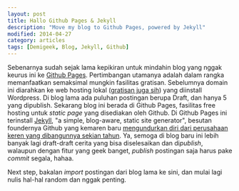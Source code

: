 ```yaml
---
layout: post
title: Hallo Github Pages & Jekyll
description: "Move my blog to Github Pages, powered by Jekyll"
modified: 2014-04-27
category: articles
tags: [Demigeek, Blog, Jekyll, Github]
---
```


Sebenarnya sudah sejak lama kepikiran untuk mindahin blog yang nggak keurus ini ke [Github Pages](http://pages.github.com). Pertimbangan utamanya adalah dalam rangka memanfaatkan semaksimal mungkin fasilitas gratisan. Sebelumnya domain ini diarahkan ke web hosting lokal ([gratisan juga sih](http://cloudkilat.com/layanan/kilat-hosting)) yang diinstall Wordpress. Di blog lama ada puluhan postingan berupa Draft, dan hanya 5 yang dipublish. Sekarang blog ini berada di Github Pages, fasilitas free hosting untuk *static page* yang disediakan oleh Github. Di Github Pages ini terinstall [Jekyll](http://jekyllrb.com), "a simple, blog-aware, static site generator", besutan foundernya Github yang kemaren baru [mengundurkan diri dari perusahaan keren yang dibangunnya sekian tahun](http://tom.preston-werner.com/2014/04/21/farewell-github-hello-immersive-computing.html). Ya, semoga di blog baru ini lebih banyak lagi draft-draft cerita yang bisa diselesaikan dan di*publish*, walaupun dengan fitur yang geek banget, *publish* postingan saja harus pake *commit* segala, hahaa.

Next step, bakalan *import* postingan dari blog lama ke sini, dan mulai lagi nulis hal-hal random dan nggak penting.

